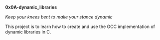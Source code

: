**0x0A-dynamic_libraries**

*Keep your knees bent to make your stance dynamic*

This project is to learn how to create and use the GCC implementation of
dynamic libraries in C.